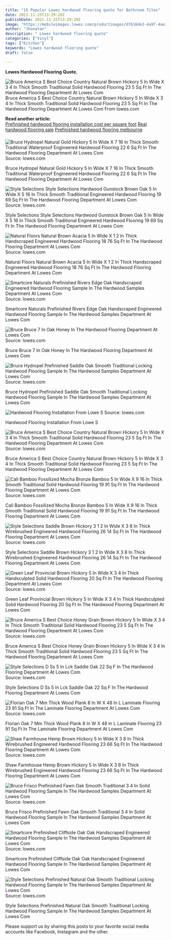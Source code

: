 ```yaml
---
title: "15 Popular Lowes hardwood flooring quote for Bathroom Tiles"
date: 2021-11-25T13:29:29Z
publishDate: 2021-11-25T13:29:29Z
image: "https://mobileimages.lowes.com/productimages/d7616de3-4a97-4ae3-91e5-d5f712aa4908/07910945.jpg?size=pdhi"
author: "Jhonatan"
description: " Lowes hardwood flooring quote"
categories: ["Vinyl"]
tags: ["Kitchen"]
keywords: "Lowes hardwood flooring quote"
draft: false

---
```

<!-- Head tag Code -->
**Lowes Hardwood Flooring Quote**, 

![Bruce America S Best Choice Country Natural Brown Hickory 5 In Wide X 3 4 In Thick Smooth Traditional Solid Hardwood Flooring 23 5 Sq Ft In The Hardwood Flooring Department At Lowes Com](https://mobileimages.lowes.com/productimages/b5279ba7-a4bb-48e3-90e6-579f3c986faf/02939764.jpg?size=pdhi "Bruce America S Best Choice Country Natural Brown Hickory 5 In Wide X 3 4 In Thick Smooth Traditional Solid Hardwood Flooring 23 5 Sq Ft In The Hardwood Flooring Department At Lowes Com")
Bruce America S Best Choice Country Natural Brown Hickory 5 In Wide X 3 4 In Thick Smooth Traditional Solid Hardwood Flooring 23 5 Sq Ft In The Hardwood Flooring Department At Lowes Com From lowes.com

**Read another article:**  
[Prefinished hardwood flooring installation cost per square foot](/prefinished-hardwood-flooring-installation-cost-per-square-foot/)
[Real hardwood flooring sale](/real-hardwood-flooring-sale/)
[Prefinished hardwood flooring melbourne](/prefinished-hardwood-flooring-melbourne/)




### 

 


![Bruce Hydropel Natural Gold Hickory 5 In Wide X 7 16 In Thick Smooth Traditional Waterproof Engineered Hardwood Flooring 22 6 Sq Ft In The Hardwood Flooring Department At Lowes Com](https://mobileimages.lowes.com/productimages/23f73adb-6536-4280-ade0-af1ebf62dbf6/11352335.jpg?size=pdhi "Bruce Hydropel Natural Gold Hickory 5 In Wide X 7 16 In Thick Smooth Traditional Waterproof Engineered Hardwood Flooring 22 6 Sq Ft In The Hardwood Flooring Department At Lowes Com")
Source: lowes.com

Bruce Hydropel Natural Gold Hickory 5 In Wide X 7 16 In Thick Smooth Traditional Waterproof Engineered Hardwood Flooring 22 6 Sq Ft In The Hardwood Flooring Department At Lowes Com  

![Style Selections Style Selections Hardwood Gunstock Brown Oak 5 In Wide X 5 16 In Thick Smooth Traditional Engineered Hardwood Flooring 19 69 Sq Ft In The Hardwood Flooring Department At Lowes Com](https://mobileimages.lowes.com/product/converted/836213/836213101100.jpg?size=pdhi "Style Selections Style Selections Hardwood Gunstock Brown Oak 5 In Wide X 5 16 In Thick Smooth Traditional Engineered Hardwood Flooring 19 69 Sq Ft In The Hardwood Flooring Department At Lowes Com")
Source: lowes.com

Style Selections Style Selections Hardwood Gunstock Brown Oak 5 In Wide X 5 16 In Thick Smooth Traditional Engineered Hardwood Flooring 19 69 Sq Ft In The Hardwood Flooring Department At Lowes Com  

![Natural Floors Natural Brown Acacia 5 In Wide X 1 2 In Thick Handscraped Engineered Hardwood Flooring 18 76 Sq Ft In The Hardwood Flooring Department At Lowes Com](https://mobileimages.lowes.com/product/converted/836213/836213660539.jpg?size=pdhi "Natural Floors Natural Brown Acacia 5 In Wide X 1 2 In Thick Handscraped Engineered Hardwood Flooring 18 76 Sq Ft In The Hardwood Flooring Department At Lowes Com")
Source: lowes.com

Natural Floors Natural Brown Acacia 5 In Wide X 1 2 In Thick Handscraped Engineered Hardwood Flooring 18 76 Sq Ft In The Hardwood Flooring Department At Lowes Com  

![Smartcore Naturals Prefinished Rivers Edge Oak Handscraped Engineered Hardwood Flooring Sample In The Hardwood Samples Department At Lowes Com](https://mobileimages.lowes.com/productimages/63700f31-dec5-4a4a-bdd2-36958dcc8835/09619018.jpg?size=pdhi "Smartcore Naturals Prefinished Rivers Edge Oak Handscraped Engineered Hardwood Flooring Sample In The Hardwood Samples Department At Lowes Com")
Source: lowes.com

Smartcore Naturals Prefinished Rivers Edge Oak Handscraped Engineered Hardwood Flooring Sample In The Hardwood Samples Department At Lowes Com  

![Bruce Bruce 7 In Oak Honey In The Hardwood Flooring Department At Lowes Com](https://mobileimages.lowes.com/product/converted/042369/042369848527.jpg?size=pdhi "Bruce Bruce 7 In Oak Honey In The Hardwood Flooring Department At Lowes Com")
Source: lowes.com

Bruce Bruce 7 In Oak Honey In The Hardwood Flooring Department At Lowes Com  

![Bruce Hydropel Prefinished Saddle Oak Smooth Traditional Locking Hardwood Flooring Sample In The Hardwood Samples Department At Lowes Com](https://mobileimages.lowes.com/productimages/968d37db-1343-42b5-9408-e35b34cc940c/11358140.jpg?size=pdhi "Bruce Hydropel Prefinished Saddle Oak Smooth Traditional Locking Hardwood Flooring Sample In The Hardwood Samples Department At Lowes Com")
Source: lowes.com

Bruce Hydropel Prefinished Saddle Oak Smooth Traditional Locking Hardwood Flooring Sample In The Hardwood Samples Department At Lowes Com  

![Hardwood Flooring Installation From Lowe S](https://lda.lowes.com/is/image/Lowes/DP18-195081_10-1_dt_Wood-Flooring_3col_1?scl=1 "Hardwood Flooring Installation From Lowe S")
Source: lowes.com

Hardwood Flooring Installation From Lowe S  

![Bruce America S Best Choice Country Natural Brown Hickory 5 In Wide X 3 4 In Thick Smooth Traditional Solid Hardwood Flooring 23 5 Sq Ft In The Hardwood Flooring Department At Lowes Com](https://mobileimages.lowes.com/productimages/b5279ba7-a4bb-48e3-90e6-579f3c986faf/02939764.jpg?size=pdhi "Bruce America S Best Choice Country Natural Brown Hickory 5 In Wide X 3 4 In Thick Smooth Traditional Solid Hardwood Flooring 23 5 Sq Ft In The Hardwood Flooring Department At Lowes Com")
Source: lowes.com

Bruce America S Best Choice Country Natural Brown Hickory 5 In Wide X 3 4 In Thick Smooth Traditional Solid Hardwood Flooring 23 5 Sq Ft In The Hardwood Flooring Department At Lowes Com  

![Cali Bamboo Fossilized Mocha Bronze Bamboo 5 In Wide X 9 16 In Thick Smooth Traditional Solid Hardwood Flooring 19 91 Sq Ft In The Hardwood Flooring Department At Lowes Com](https://mobileimages.lowes.com/productimages/b4a0cfbe-89eb-416f-a9f9-8f51396908f8/04034685.jpg?size=pdhi "Cali Bamboo Fossilized Mocha Bronze Bamboo 5 In Wide X 9 16 In Thick Smooth Traditional Solid Hardwood Flooring 19 91 Sq Ft In The Hardwood Flooring Department At Lowes Com")
Source: lowes.com

Cali Bamboo Fossilized Mocha Bronze Bamboo 5 In Wide X 9 16 In Thick Smooth Traditional Solid Hardwood Flooring 19 91 Sq Ft In The Hardwood Flooring Department At Lowes Com  

![Style Selections Saddle Brown Hickory 3 1 2 In Wide X 3 8 In Thick Wirebrushed Engineered Hardwood Flooring 26 14 Sq Ft In The Hardwood Flooring Department At Lowes Com](https://mobileimages.lowes.com/productimages/faf07bcc-2620-4488-90bd-0539c92e5316/10830684.jpg?size=pdhi "Style Selections Saddle Brown Hickory 3 1 2 In Wide X 3 8 In Thick Wirebrushed Engineered Hardwood Flooring 26 14 Sq Ft In The Hardwood Flooring Department At Lowes Com")
Source: lowes.com

Style Selections Saddle Brown Hickory 3 1 2 In Wide X 3 8 In Thick Wirebrushed Engineered Hardwood Flooring 26 14 Sq Ft In The Hardwood Flooring Department At Lowes Com  

![Green Leaf Provincial Brown Hickory 5 In Wide X 3 4 In Thick Handsculpted Solid Hardwood Flooring 20 Sq Ft In The Hardwood Flooring Department At Lowes Com](https://mobileimages.lowes.com/productimages/5937059c-4a30-4d6a-a0f0-a13eda53e625/12094269.jpg?size=pdhi "Green Leaf Provincial Brown Hickory 5 In Wide X 3 4 In Thick Handsculpted Solid Hardwood Flooring 20 Sq Ft In The Hardwood Flooring Department At Lowes Com")
Source: lowes.com

Green Leaf Provincial Brown Hickory 5 In Wide X 3 4 In Thick Handsculpted Solid Hardwood Flooring 20 Sq Ft In The Hardwood Flooring Department At Lowes Com  

![Bruce America S Best Choice Honey Grain Brown Hickory 5 In Wide X 3 4 In Thick Smooth Traditional Solid Hardwood Flooring 23 5 Sq Ft In The Hardwood Flooring Department At Lowes Com](https://mobileimages.lowes.com/productimages/10d0d89d-5a70-4b52-bb08-3c39d34f31d1/05284382.jpg?size=pdhi "Bruce America S Best Choice Honey Grain Brown Hickory 5 In Wide X 3 4 In Thick Smooth Traditional Solid Hardwood Flooring 23 5 Sq Ft In The Hardwood Flooring Department At Lowes Com")
Source: lowes.com

Bruce America S Best Choice Honey Grain Brown Hickory 5 In Wide X 3 4 In Thick Smooth Traditional Solid Hardwood Flooring 23 5 Sq Ft In The Hardwood Flooring Department At Lowes Com  

![Style Selections D Ss 5 In Lck Saddle Oak 22 Sq F In The Hardwood Flooring Department At Lowes Com](https://mobileimages.lowes.com/productimages/7eb2670b-2006-4fe4-b3c4-8daaf00f6990/05284430.jpg?size=pdhi "Style Selections D Ss 5 In Lck Saddle Oak 22 Sq F In The Hardwood Flooring Department At Lowes Com")
Source: lowes.com

Style Selections D Ss 5 In Lck Saddle Oak 22 Sq F In The Hardwood Flooring Department At Lowes Com  

![Florian Oak 7 Mm Thick Wood Plank 8 In W X 48 In L Laminate Flooring 23 91 Sq Ft In The Laminate Flooring Department At Lowes Com](https://mobileimages.lowes.com/productimages/56324f31-0c69-4711-9220-b30be5dfe53c/09899550.jpg?size=xl "Florian Oak 7 Mm Thick Wood Plank 8 In W X 48 In L Laminate Flooring 23 91 Sq Ft In The Laminate Flooring Department At Lowes Com")
Source: lowes.com

Florian Oak 7 Mm Thick Wood Plank 8 In W X 48 In L Laminate Flooring 23 91 Sq Ft In The Laminate Flooring Department At Lowes Com  

![Shaw Farmhouse Hemp Brown Hickory 5 In Wide X 3 8 In Thick Wirebrushed Engineered Hardwood Flooring 23 66 Sq Ft In The Hardwood Flooring Department At Lowes Com](https://mobileimages.lowes.com/productimages/20a29112-af13-4316-83e2-50879181c970/17119385.jpg?size=pdhi "Shaw Farmhouse Hemp Brown Hickory 5 In Wide X 3 8 In Thick Wirebrushed Engineered Hardwood Flooring 23 66 Sq Ft In The Hardwood Flooring Department At Lowes Com")
Source: lowes.com

Shaw Farmhouse Hemp Brown Hickory 5 In Wide X 3 8 In Thick Wirebrushed Engineered Hardwood Flooring 23 66 Sq Ft In The Hardwood Flooring Department At Lowes Com  

![Bruce Frisco Prefinished Fawn Oak Smooth Traditional 3 4 In Solid Hardwood Flooring Sample In The Hardwood Samples Department At Lowes Com](https://mobileimages.lowes.com/productimages/284e6461-b5a4-4a62-a214-b9370c6a56b3/11358195.jpg?size=pdhi "Bruce Frisco Prefinished Fawn Oak Smooth Traditional 3 4 In Solid Hardwood Flooring Sample In The Hardwood Samples Department At Lowes Com")
Source: lowes.com

Bruce Frisco Prefinished Fawn Oak Smooth Traditional 3 4 In Solid Hardwood Flooring Sample In The Hardwood Samples Department At Lowes Com  

![Smartcore Prefinished Cliffside Oak Oak Handscraped Engineered Hardwood Flooring Sample In The Hardwood Samples Department At Lowes Com](https://mobileimages.lowes.com/productimages/7ec192ee-f4d8-41ed-ae8d-230b356c1af5/15928502.jpg?size=pdhi "Smartcore Prefinished Cliffside Oak Oak Handscraped Engineered Hardwood Flooring Sample In The Hardwood Samples Department At Lowes Com")
Source: lowes.com

Smartcore Prefinished Cliffside Oak Oak Handscraped Engineered Hardwood Flooring Sample In The Hardwood Samples Department At Lowes Com  

![Style Selections Prefinished Natural Oak Smooth Traditional Locking Hardwood Flooring Sample In The Hardwood Samples Department At Lowes Com](https://mobileimages.lowes.com/productimages/d7616de3-4a97-4ae3-91e5-d5f712aa4908/07910945.jpg?size=pdhi "Style Selections Prefinished Natural Oak Smooth Traditional Locking Hardwood Flooring Sample In The Hardwood Samples Department At Lowes Com")
Source: lowes.com

Style Selections Prefinished Natural Oak Smooth Traditional Locking Hardwood Flooring Sample In The Hardwood Samples Department At Lowes Com  

Please support us by sharing this posts to your favorite social media accounts like Facebook, Instagram and the other.

